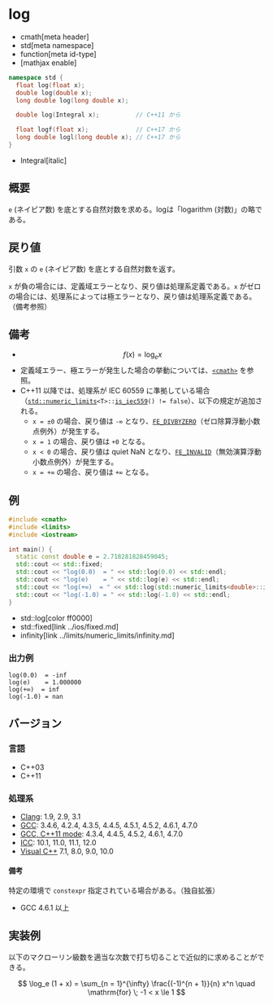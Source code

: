 # log
* cmath[meta header]
* std[meta namespace]
* function[meta id-type]
* [mathjax enable]

```cpp
namespace std {
  float log(float x);
  double log(double x);
  long double log(long double x);

  double log(Integral x);          // C++11 から

  float logf(float x);             // C++17 から
  long double logl(long double x); // C++17 から
}
```
* Integral[italic]

## 概要
`e` (ネイピア数) を底とする自然対数を求める。logは「logarithm (対数)」の略である。


## 戻り値
引数 `x` の `e` (ネイピア数) を底とする自然対数を返す。

`x` が負の場合には、定義域エラーとなり、戻り値は処理系定義である。`x` がゼロの場合には、処理系によっては極エラーとなり、戻り値は処理系定義である。（備考参照）


## 備考
- $$ f(x) = \log_e x $$
- 定義域エラー、極エラーが発生した場合の挙動については、[`<cmath>`](../cmath.md) を参照。
- C++11 以降では、処理系が IEC 60559 に準拠している場合（[`std::numeric_limits`](../limits/numeric_limits.md)`<T>::`[`is_iec559`](../limits/numeric_limits/is_iec559.md)`() != false`）、以下の規定が追加される。
	- `x = ±0` の場合、戻り値は `-∞` となり、[`FE_DIVBYZERO`](../cfenv/fe_divbyzero.md)（ゼロ除算浮動小数点例外）が発生する。
	- `x = 1` の場合、戻り値は `+0` となる。
	- `x < 0` の場合、戻り値は quiet NaN となり、[`FE_INVALID`](../cfenv/fe_invalid.md)（無効演算浮動小数点例外）が発生する。
	- `x = +∞` の場合、戻り値は `+∞` となる。


## 例
```cpp example
#include <cmath>
#include <limits>
#include <iostream>

int main() {
  static const double e = 2.718281828459045;
  std::cout << std::fixed;
  std::cout << "log(0.0)  = " << std::log(0.0) << std::endl;
  std::cout << "log(e)    = " << std::log(e) << std::endl;
  std::cout << "log(+∞)  = " << std::log(std::numeric_limits<double>::infinity()) << std::endl;
  std::cout << "log(-1.0) = " << std::log(-1.0) << std::endl;
}
```
* std::log[color ff0000]
* std::fixed[link ../ios/fixed.md]
* infinity[link ../limits/numeric_limits/infinity.md]

### 出力例
```
log(0.0)  = -inf
log(e)    = 1.000000
log(+∞)  = inf
log(-1.0) = nan
```

## バージョン
### 言語
- C++03
- C++11

### 処理系
- [Clang](/implementation.md#clang): 1.9, 2.9, 3.1
- [GCC](/implementation.md#gcc): 3.4.6, 4.2.4, 4.3.5, 4.4.5, 4.5.1, 4.5.2, 4.6.1, 4.7.0
- [GCC, C++11 mode](/implementation.md#gcc): 4.3.4, 4.4.5, 4.5.2, 4.6.1, 4.7.0
- [ICC](/implementation.md#icc): 10.1, 11.0, 11.1, 12.0
- [Visual C++](/implementation.md#visual_cpp) 7.1, 8.0, 9.0, 10.0

#### 備考
特定の環境で `constexpr` 指定されている場合がある。（独自拡張）

- GCC 4.6.1 以上


## 実装例
以下のマクローリン級数を適当な次数で打ち切ることで近似的に求めることができる。

$$ \log_e (1 + x) = \sum_{n = 1}^{\infty} \frac{(-1)^{n + 1}}{n} x^n \quad \mathrm{for} \; -1 < x \le 1 $$

